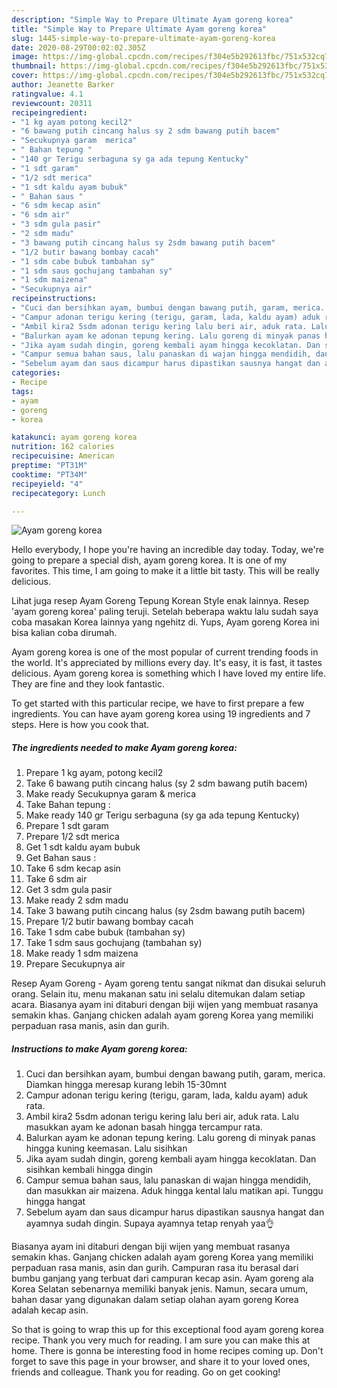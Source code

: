 ```yaml
---
description: "Simple Way to Prepare Ultimate Ayam goreng korea"
title: "Simple Way to Prepare Ultimate Ayam goreng korea"
slug: 1445-simple-way-to-prepare-ultimate-ayam-goreng-korea
date: 2020-08-29T00:02:02.305Z
image: https://img-global.cpcdn.com/recipes/f304e5b292613fbc/751x532cq70/ayam-goreng-korea-foto-resep-utama.jpg
thumbnail: https://img-global.cpcdn.com/recipes/f304e5b292613fbc/751x532cq70/ayam-goreng-korea-foto-resep-utama.jpg
cover: https://img-global.cpcdn.com/recipes/f304e5b292613fbc/751x532cq70/ayam-goreng-korea-foto-resep-utama.jpg
author: Jeanette Barker
ratingvalue: 4.1
reviewcount: 20311
recipeingredient:
- "1 kg ayam potong kecil2"
- "6 bawang putih cincang halus sy 2 sdm bawang putih bacem"
- "Secukupnya garam  merica"
- " Bahan tepung "
- "140 gr Terigu serbaguna sy ga ada tepung Kentucky"
- "1 sdt garam"
- "1/2 sdt merica"
- "1 sdt kaldu ayam bubuk"
- " Bahan saus "
- "6 sdm kecap asin"
- "6 sdm air"
- "3 sdm gula pasir"
- "2 sdm madu"
- "3 bawang putih cincang halus sy 2sdm bawang putih bacem"
- "1/2 butir bawang bombay cacah"
- "1 sdm cabe bubuk tambahan sy"
- "1 sdm saus gochujang tambahan sy"
- "1 sdm maizena"
- "Secukupnya air"
recipeinstructions:
- "Cuci dan bersihkan ayam, bumbui dengan bawang putih, garam, merica. Diamkan hingga meresap kurang lebih 15-30mnt"
- "Campur adonan terigu kering (terigu, garam, lada, kaldu ayam) aduk rata."
- "Ambil kira2 5sdm adonan terigu kering lalu beri air, aduk rata. Lalu masukkan ayam ke adonan basah hingga tercampur rata."
- "Balurkan ayam ke adonan tepung kering. Lalu goreng di minyak panas hingga kuning keemasan. Lalu sisihkan"
- "Jika ayam sudah dingin, goreng kembali ayam hingga kecoklatan. Dan sisihkan kembali hingga dingin"
- "Campur semua bahan saus, lalu panaskan di wajan hingga mendidih, dan masukkan air maizena. Aduk hingga kental lalu matikan api. Tunggu hingga hangat"
- "Sebelum ayam dan saus dicampur harus dipastikan sausnya hangat dan ayamnya sudah dingin. Supaya ayamnya tetap renyah yaa👌"
categories:
- Recipe
tags:
- ayam
- goreng
- korea

katakunci: ayam goreng korea 
nutrition: 162 calories
recipecuisine: American
preptime: "PT31M"
cooktime: "PT34M"
recipeyield: "4"
recipecategory: Lunch

---
```



![Ayam goreng korea](https://img-global.cpcdn.com/recipes/f304e5b292613fbc/751x532cq70/ayam-goreng-korea-foto-resep-utama.jpg)

Hello everybody, I hope you're having an incredible day today. Today, we're going to prepare a special dish, ayam goreng korea. It is one of my favorites. This time, I am going to make it a little bit tasty. This will be really delicious.

Lihat juga resep Ayam Goreng Tepung Korean Style enak lainnya. Resep &#39;ayam goreng korea&#39; paling teruji. Setelah beberapa waktu lalu sudah saya coba masakan Korea lainnya yang ngehitz di. Yups, Ayam goreng Korea ini bisa kalian coba dirumah.

Ayam goreng korea is one of the most popular of current trending foods in the world. It's appreciated by millions every day. It's easy, it is fast, it tastes delicious. Ayam goreng korea is something which I have loved my entire life. They are fine and they look fantastic.


To get started with this particular recipe, we have to first prepare a few ingredients. You can have ayam goreng korea using 19 ingredients and 7 steps. Here is how you cook that.

<!--inarticleads1-->

##### The ingredients needed to make Ayam goreng korea:

1. Prepare 1 kg ayam, potong kecil2
1. Take 6 bawang putih cincang halus (sy 2 sdm bawang putih bacem)
1. Make ready Secukupnya garam &amp; merica
1. Take  Bahan tepung :
1. Make ready 140 gr Terigu serbaguna (sy ga ada tepung Kentucky)
1. Prepare 1 sdt garam
1. Prepare 1/2 sdt merica
1. Get 1 sdt kaldu ayam bubuk
1. Get  Bahan saus :
1. Take 6 sdm kecap asin
1. Take 6 sdm air
1. Get 3 sdm gula pasir
1. Make ready 2 sdm madu
1. Take 3 bawang putih cincang halus (sy 2sdm bawang putih bacem)
1. Prepare 1/2 butir bawang bombay cacah
1. Take 1 sdm cabe bubuk (tambahan sy)
1. Take 1 sdm saus gochujang (tambahan sy)
1. Make ready 1 sdm maizena
1. Prepare Secukupnya air


Resep Ayam Goreng - Ayam goreng tentu sangat nikmat dan disukai seluruh orang. Selain itu, menu makanan satu ini selalu ditemukan dalam setiap acara. Biasanya ayam ini ditaburi dengan biji wijen yang membuat rasanya semakin khas. Ganjang chicken adalah ayam goreng Korea yang memiliki perpaduan rasa manis, asin dan gurih. 

<!--inarticleads2-->

##### Instructions to make Ayam goreng korea:

1. Cuci dan bersihkan ayam, bumbui dengan bawang putih, garam, merica. Diamkan hingga meresap kurang lebih 15-30mnt
1. Campur adonan terigu kering (terigu, garam, lada, kaldu ayam) aduk rata.
1. Ambil kira2 5sdm adonan terigu kering lalu beri air, aduk rata. Lalu masukkan ayam ke adonan basah hingga tercampur rata.
1. Balurkan ayam ke adonan tepung kering. Lalu goreng di minyak panas hingga kuning keemasan. Lalu sisihkan
1. Jika ayam sudah dingin, goreng kembali ayam hingga kecoklatan. Dan sisihkan kembali hingga dingin
1. Campur semua bahan saus, lalu panaskan di wajan hingga mendidih, dan masukkan air maizena. Aduk hingga kental lalu matikan api. Tunggu hingga hangat
1. Sebelum ayam dan saus dicampur harus dipastikan sausnya hangat dan ayamnya sudah dingin. Supaya ayamnya tetap renyah yaa👌


Biasanya ayam ini ditaburi dengan biji wijen yang membuat rasanya semakin khas. Ganjang chicken adalah ayam goreng Korea yang memiliki perpaduan rasa manis, asin dan gurih. Campuran rasa itu berasal dari bumbu ganjang yang terbuat dari campuran kecap asin. Ayam goreng ala Korea Selatan sebenarnya memiliki banyak jenis. Namun, secara umum, bahan dasar yang digunakan dalam setiap olahan ayam goreng Korea adalah kecap asin. 

So that is going to wrap this up for this exceptional food ayam goreng korea recipe. Thank you very much for reading. I am sure you can make this at home. There is gonna be interesting food in home recipes coming up. Don't forget to save this page in your browser, and share it to your loved ones, friends and colleague. Thank you for reading. Go on get cooking!

